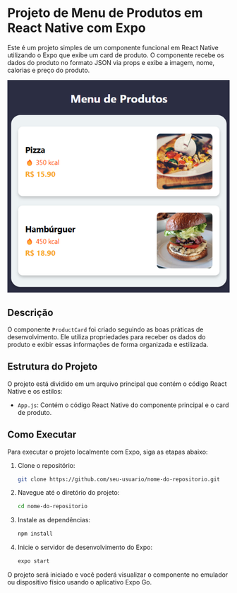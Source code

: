 # Projeto de Menu de Produtos em React Native com Expo

Este é um projeto simples de um componente funcional em React Native utilizando o Expo que exibe um card de produto. O componente recebe os dados do produto no formato JSON via props e exibe a imagem, nome, calorias e preço do produto.

![Card-Produto](https://github.com/Lydson/ReactNativeProductCard/blob/main/imagens/CardProdutosReactNative.png)

## Descrição

O componente `ProductCard` foi criado seguindo as boas práticas de desenvolvimento. Ele utiliza propriedades para receber os dados do produto e exibir essas informações de forma organizada e estilizada.

## Estrutura do Projeto

O projeto está dividido em um arquivo principal que contém o código React Native e os estilos:

- `App.js`: Contém o código React Native do componente principal e o card de produto.

## Como Executar

Para executar o projeto localmente com Expo, siga as etapas abaixo:

1. Clone o repositório:
    ```sh
    git clone https://github.com/seu-usuario/nome-do-repositorio.git
    ```

2. Navegue até o diretório do projeto:
    ```sh
    cd nome-do-repositorio
    ```

3. Instale as dependências:
    ```sh
    npm install
    ```

4. Inicie o servidor de desenvolvimento do Expo:
    ```sh
    expo start
    ```

O projeto será iniciado e você poderá visualizar o componente no emulador ou dispositivo físico usando o aplicativo Expo Go.
